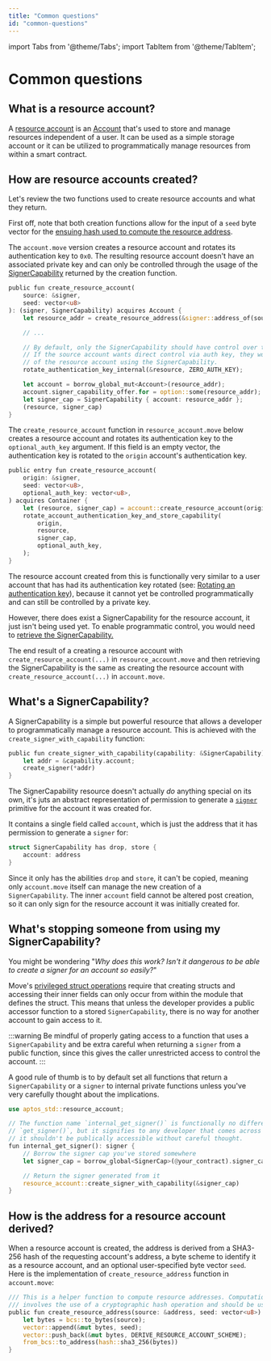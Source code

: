 ```yaml
---
title: "Common questions"
id: "common-questions"
---
```


import Tabs from '@theme/Tabs';
import TabItem from '@theme/TabItem';

# Common questions

## What is a resource account?

A [resource account](../../move/move-on-aptos/resource-accounts.md) is an [Account](../../concepts/accounts/) that's used to store and manage resources independent of a user. It can be used as a simple storage account or it can be utilized to programmatically manage resources from within a smart contract. 

## How are resource accounts created?

Let's review the two functions used to create resource accounts and what they return.

First off, note that both creation functions allow for the input of a `seed` byte vector for the [ensuing hash used to compute the resource address](#how-is-the-address-for-a-resource-account-derived).

<Tabs groupId="creation">
  <TabItem value="account.move" label="account.move">

The `account.move` version creates a resource account and rotates its authentication key to `0x0`. The resulting resource account doesn't have an associated private key and can only be controlled through the usage of the [SignerCapability](#whats-a-signercapability) returned by the creation function.

```rust title="Creating a resource account in account.move"
public fun create_resource_account(
    source: &signer,
    seed: vector<u8>
): (signer, SignerCapability) acquires Account {
    let resource_addr = create_resource_address(&signer::address_of(source), seed);

    // ...

    // By default, only the SignerCapability should have control over the resource account and not the auth key.
    // If the source account wants direct control via auth key, they would need to explicitly rotate the auth key
    // of the resource account using the SignerCapability.
    rotate_authentication_key_internal(&resource, ZERO_AUTH_KEY);

    let account = borrow_global_mut<Account>(resource_addr);
    account.signer_capability_offer.for = option::some(resource_addr);
    let signer_cap = SignerCapability { account: resource_addr };
    (resource, signer_cap)
}
```
  </TabItem>
  <TabItem value="resource_account.move" label="resource_account.move">

The `create_resource_account` function in `resource_account.move` below creates a resource account and rotates its authentication key to the `optional_auth_key` argument. If this field is an empty vector, the authentication key is rotated to the `origin` account's authentication key.

```rust title="Creating a manually controlled resource account in resource_account.move"
public entry fun create_resource_account(
    origin: &signer,
    seed: vector<u8>,
    optional_auth_key: vector<u8>,
) acquires Container {
    let (resource, signer_cap) = account::create_resource_account(origin, seed);
    rotate_account_authentication_key_and_store_capability(
        origin,
        resource,
        signer_cap,
        optional_auth_key,
    );
}
```
The resource account created from this is functionally very similar to a user account that has had its authentication key rotated (see: [Rotating an authentication key](../account-management/key-rotation.md)), because it cannot yet be controlled programmatically and can still be controlled by a private key.

However, there does exist a SignerCapability for the resource account, it just isn't being used yet. To enable programmatic control, you would need to [retrieve the SignerCapability.](./utilizing-resource-accounts#retrieving-a-signercapability)

The end result of a creating a resource account with `create_resource_account(...)` in `resource_account.move` and then retrieving the SignerCapability is the same as creating the resource account with `create_resource_account(...)` in `account.move`.
  </TabItem>
</Tabs>

## What's a SignerCapability?

A SignerCapability is a simple but powerful resource that allows a developer to programmatically manage a resource account. This is achieved with the `create_signer_with_capability` function:

```rust
public fun create_signer_with_capability(capability: &SignerCapability): signer {
    let addr = &capability.account;
    create_signer(*addr)
}
```

The SignerCapability resource doesn't actually *do* anything special on its own, it's juts an abstract representation of permission to generate a [`signer`](../../move/book/signer.md) primitive for the account it was created for.

It contains a single field called `account`, which is just the address that it has permission to generate a `signer` for:

```rust
struct SignerCapability has drop, store {
    account: address
}
```

Since it only has the abilities `drop` and `store`, it can't be copied, meaning only `account.move` itself can manage the new creation of a `SignerCapability`. The inner `account` field cannot be altered post creation, so it can only sign for the resource account it was initially created for.


## What's stopping someone from using my SignerCapability?

You might be wondering "*Why does this work? Isn't it dangerous to be able to create a signer for an account so easily?*"

Move's [privileged struct operations](../../move/book/structs-and-resources#privileged-struct-operations) require that creating structs and accessing their inner fields can only occur from within the module that defines the struct. This means that unless the developer provides a public accessor function to a stored `SignerCapability`, there is no way for another account to gain access to it.

:::warning
Be mindful of properly gating access to a function that uses a `SignerCapability` and be extra careful when returning a `signer` from a public function, since this gives the caller unrestricted access to control the account.
:::

A good rule of thumb is to by default set all functions that return a `SignerCapability` or a `signer` to internal private functions unless you've very carefully thought about the implications.

```rust title="An example of a private function that returns a signer"
use aptos_std::resource_account;

// The function name `internal_get_signer()` is functionally no different than
// `get_signer()`, but it signifies to any developer that comes across it that
// it shouldn't be publically accessible without careful thought.
fun internal_get_signer(): signer {
    // Borrow the signer cap you've stored somewhere
    let signer_cap = borrow_global<SignerCap>(@your_contract).signer_cap;

    // Return the signer generated from it
    resource_account::create_signer_with_capability(&signer_cap)
}
```

## How is the address for a resource account derived?

When a resource account is created, the address is derived from a SHA3-256 hash of the requesting account's address, a byte scheme to identify it as a resource account, and an optional user-specified byte vector `seed`. Here is the implementation of `create_resource_address` function in `account.move`:
```rust
/// This is a helper function to compute resource addresses. Computation of the address
/// involves the use of a cryptographic hash operation and should be use thoughtfully.
public fun create_resource_address(source: &address, seed: vector<u8>): address {
    let bytes = bcs::to_bytes(source);
    vector::append(&mut bytes, seed);
    vector::push_back(&mut bytes, DERIVE_RESOURCE_ACCOUNT_SCHEME);
    from_bcs::to_address(hash::sha3_256(bytes))
}
```
